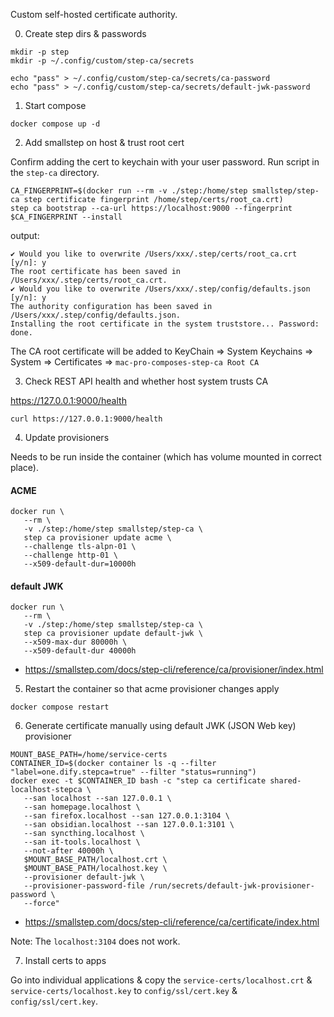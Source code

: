 Custom self-hosted certificate authority.

0. Create step dirs & passwords

```shell
mkdir -p step
mkdir -p ~/.config/custom/step-ca/secrets
```

```shell
echo "pass" > ~/.config/custom/step-ca/secrets/ca-password
echo "pass" > ~/.config/custom/step-ca/secrets/default-jwk-password
```

1. Start compose

```shell
docker compose up -d
```

2. Add smallstep on host & trust root cert

Confirm adding the cert to keychain with your user password.
Run script in the `step-ca` directory.

```shell
CA_FINGERPRINT=$(docker run --rm -v ./step:/home/step smallstep/step-ca step certificate fingerprint /home/step/certs/root_ca.crt)
step ca bootstrap --ca-url https://localhost:9000 --fingerprint $CA_FINGERPRINT --install
```

output:

```
✔ Would you like to overwrite /Users/xxx/.step/certs/root_ca.crt [y/n]: y
The root certificate has been saved in /Users/xxx/.step/certs/root_ca.crt.
✔ Would you like to overwrite /Users/xxx/.step/config/defaults.json [y/n]: y
The authority configuration has been saved in /Users/xxx/.step/config/defaults.json.
Installing the root certificate in the system truststore... Password:
done.
```

The CA root certificate will be added to KeyChain => System Keychains => System => Certificates => `mac-pro-composes-step-ca Root CA`

3. Check REST API health and whether host system trusts CA

https://127.0.0.1:9000/health

```shell
curl https://127.0.0.1:9000/health
```

4. Update provisioners

Needs to be run inside the container (which has volume mounted in correct place).

#### ACME

```shell
docker run \
   --rm \
   -v ./step:/home/step smallstep/step-ca \
   step ca provisioner update acme \
   --challenge tls-alpn-01 \
   --challenge http-01 \
   --x509-default-dur=10000h
```

#### default JWK

```shell
docker run \
   --rm \
   -v ./step:/home/step smallstep/step-ca \
   step ca provisioner update default-jwk \
   --x509-max-dur 80000h \
   --x509-default-dur 40000h
```

- https://smallstep.com/docs/step-cli/reference/ca/provisioner/index.html

5. Restart the container so that acme provisioner changes apply

```shell
docker compose restart
```

6. Generate certificate manually using default JWK (JSON Web key) provisioner

```shell
MOUNT_BASE_PATH=/home/service-certs
CONTAINER_ID=$(docker container ls -q --filter "label=one.dify.stepca=true" --filter "status=running")
docker exec -t $CONTAINER_ID bash -c "step ca certificate shared-localhost-stepca \
   --san localhost --san 127.0.0.1 \
   --san homepage.localhost \
   --san firefox.localhost --san 127.0.0.1:3104 \
   --san obsidian.localhost --san 127.0.0.1:3101 \
   --san syncthing.localhost \
   --san it-tools.localhost \
   --not-after 40000h \
   $MOUNT_BASE_PATH/localhost.crt \
   $MOUNT_BASE_PATH/localhost.key \
   --provisioner default-jwk \
   --provisioner-password-file /run/secrets/default-jwk-provisioner-password \
   --force"
```

- https://smallstep.com/docs/step-cli/reference/ca/certificate/index.html

Note: The `localhost:3104` does not work.

7. Install certs to apps

Go into individual applications & copy the `service-certs/localhost.crt` & `service-certs/localhost.key`
to `config/ssl/cert.key` & `config/ssl/cert.key`.
